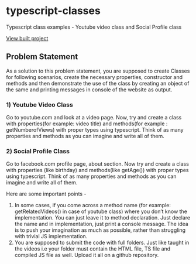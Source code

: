 # typescript-classes
Typescript class examples - Youtube video class and Social Profile class

[View built project](https://nitin095.github.io/typescript-classes/)

## Problem Statement
As a solution to this problem statement, you are supposed to create Classes for
following scenarios, create the necessary properties, constructor and methods and then
demonstrate the use of the class by creating an object of the same and printing
messages in console of the website as output.

### 1) Youtube Video Class 
Go to youtube.com and look at a video page. Now, try and
create a class with properties(for example: video title) and methods(for example :
getNumberofViews) with proper types using typescript. Think of as many properties and
methods as you can imagine and write all of them.

### 2) Social Profile Class 
Go to facebook.com profile page, about section. Now try and
create a class with properties (like birthday) and methods(like getAge()) with proper
types using typescript. Think of as many properties and methods as you can imagine
and write all of them.

Here are some important points -
  1) In some cases, if you come across a method name (for example:
  getRelatedVideos() in case of youtube class) where you don’t know the
  implementation. You can just leave it to method declaration. Just declare the
  name and in implementation, just print a console message. The idea is to push
  your imagination as much as possible, rather than struggling with trivial JS
  implementation.
  2) You are supposed to submit the code with full folders. Just like taught in the
  videos i.e your folder must contain the HTML file, TS file and compiled JS file as
  well. Upload it all on a github repository.

